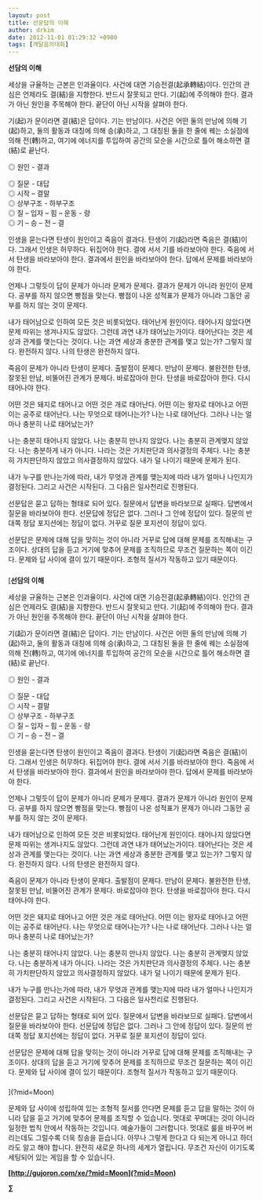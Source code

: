 ```yaml
---
layout: post
title: 선문답의 이해
author: drkim
date: 2012-11-01 01:29:32 +0900
tags: [깨달음의대화]
---
```

**선담의 이해**

 세상을 규율하는 근본은 인과율이다. 사건에 대면 기승전결(起承轉結)이다. 인간의 관심은 언제라도 결(結)을 지향한다. 반드시 잘못되고 만다. 기(起)에 주의해야 한다. 결과가 아닌 원인을 주목해야 한다. 끝단이 아닌 시작을 살펴야 한다. 

 기(起)가 문이라면 결(結)은 답이다. 기는 만남이다. 사건은 어떤 둘의 만남에 의해 기(起)하고, 둘의 활동과 대칭에 의해 승(承)하고, 그 대칭된 둘을 한 줄에 꿰는 소실점에 의해 전(轉)하고, 여기에 에너지를 투입하여 공간의 모순을 시간으로 틀어 해소하면 결(結)로 끝난다. 

 ◎ 원인 - 결과 

    
◎ 질문 - 대답    
◎ 시작 – 결말    
◎ 상부구조 - 하부구조    
◎ 질 – 입자 – 힘 – 운동 - 량    
◎ 기 – 승 – 전 – 결 

 인생을 묻는다면 탄생이 원인이고 죽음이 결과다. 탄생이 기(起)라면 죽음은 결(結)이다. 그래서 인생은 허무하다. 뒤집어야 한다. 결에 서서 기를 바라보아야 한다. 죽음에 서서 탄생을 바라보아야 한다. 결과에서 원인을 바라보아야 한다. 답에서 문제를 바라보아야 한다. 

 언제나 그렇듯이 답이 문제가 아니라 문제가 문제다. 결과가 문제가 아니라 원인이 문제다. 공부를 하지 않으면 빵점을 맞는다. 빵점이 나온 성적표가 문제가 아니라 그동안 공부를 하지 않는 것이 문제다. 

 내가 태어남으로 인하여 모든 것은 비롯되었다. 태어난게 원인이다. 태어나지 않았다면 문제 따위는 생겨나지도 않았다. 그런데 과연 내가 태어났는가이다. 태어난다는 것은 세상과 관계를 맺는다는 것이다. 나는 과연 세상과 충분한 관계를 맺고 있는가? 그렇지 않다. 완전하지 않다. 나의 탄생은 완전하지 않다. 

 죽음이 문제가 아니라 탄생이 문제다. 출발점이 문제다. 만남이 문제다. 불완전한 탄생, 잘못된 만남, 비뚤어진 관계가 문제다. 바로잡아야 한다. 탄생을 바로잡아야 한다. 다시 태어나야 한다. 

 어떤 것은 돼지로 태어나고 어떤 것은 개로 태어난다. 어떤 이는 왕자로 태어나고 어떤 이는 공주로 태어난다. 나는 무엇으로 태어나는가? 나는 나로 태어난다. 그러나 나는 얼마나 충분히 나로 태어났는가? 

 나는 충분히 태어나지 않았다. 나는 충분히 만나지 않았다. 나는 충분히 관계맺지 않았다. 나는 충분하게 내가 아니다. 나라는 것은 가치판단과 의사결정의 주체다. 나는 충분히 가치판단하지 않았고 의사결정하지 않았다. 내가 덜 나이기 때문에 문제가 된다. 

 내가 누구를 만나는가에 따라, 내가 무엇과 관계를 맺는지에 따라 내가 얼마나 나인지가 결정된다. 그리고 사건은 시작된다. 그 다음은 일사천리로 진행된다. 

 선문답은 묻고 답하는 형태로 되어 있다. 질문에서 답변을 바라보므로 실패다. 답변에서 질문을 바라보아야 한다. 선문답에 정답은 없다. 그러나 그 안에 정답이 있다. 질문의 반대쪽 정답 포지션에는 정답이 없다. 거꾸로 질문 포지션이 정답이 있다. 

 선문답은 문제에 대해 답을 맞히는 것이 아니라 거꾸로 답에 대해 문제를 조직해내는 구조이다. 상대의 답을 듣고 거기에 맞추어 문제를 조직하므로 무조건 질문하는 쪽이 이긴다. 문제와 답 사이에 결이 있기 때문이다. 조형적 질서가 작동하고 있기 때문이다. 



 ###

  
  




[**선담의 이해**

 세상을 규율하는 근본은 인과율이다. 사건에 대면 기승전결(起承轉結)이다. 인간의 관심은 언제라도 결(結)을 지향한다. 반드시 잘못되고 만다. 기(起)에 주의해야 한다. 결과가 아닌 원인을 주목해야 한다. 끝단이 아닌 시작을 살펴야 한다. 

 기(起)가 문이라면 결(結)은 답이다. 기는 만남이다. 사건은 어떤 둘의 만남에 의해 기(起)하고, 둘의 활동과 대칭에 의해 승(承)하고, 그 대칭된 둘을 한 줄에 꿰는 소실점에 의해 전(轉)하고, 여기에 에너지를 투입하여 공간의 모순을 시간으로 틀어 해소하면 결(結)로 끝난다. 

 ◎ 원인 - 결과 

    
◎ 질문 - 대답    
◎ 시작 – 결말    
◎ 상부구조 - 하부구조    
◎ 질 – 입자 – 힘 – 운동 - 량    
◎ 기 – 승 – 전 – 결 

 인생을 묻는다면 탄생이 원인이고 죽음이 결과다. 탄생이 기(起)라면 죽음은 결(結)이다. 그래서 인생은 허무하다. 뒤집어야 한다. 결에 서서 기를 바라보아야 한다. 죽음에 서서 탄생을 바라보아야 한다. 결과에서 원인을 바라보아야 한다. 답에서 문제를 바라보아야 한다. 

 언제나 그렇듯이 답이 문제가 아니라 문제가 문제다. 결과가 문제가 아니라 원인이 문제다. 공부를 하지 않으면 빵점을 맞는다. 빵점이 나온 성적표가 문제가 아니라 그동안 공부를 하지 않는 것이 문제다. 

 내가 태어남으로 인하여 모든 것은 비롯되었다. 태어난게 원인이다. 태어나지 않았다면 문제 따위는 생겨나지도 않았다. 그런데 과연 내가 태어났는가이다. 태어난다는 것은 세상과 관계를 맺는다는 것이다. 나는 과연 세상과 충분한 관계를 맺고 있는가? 그렇지 않다. 완전하지 않다. 나의 탄생은 완전하지 않다. 

 죽음이 문제가 아니라 탄생이 문제다. 출발점이 문제다. 만남이 문제다. 불완전한 탄생, 잘못된 만남, 비뚤어진 관계가 문제다. 바로잡아야 한다. 탄생을 바로잡아야 한다. 다시 태어나야 한다. 

 어떤 것은 돼지로 태어나고 어떤 것은 개로 태어난다. 어떤 이는 왕자로 태어나고 어떤 이는 공주로 태어난다. 나는 무엇으로 태어나는가? 나는 나로 태어난다. 그러나 나는 얼마나 충분히 나로 태어났는가? 

 나는 충분히 태어나지 않았다. 나는 충분히 만나지 않았다. 나는 충분히 관계맺지 않았다. 나는 충분하게 내가 아니다. 나라는 것은 가치판단과 의사결정의 주체다. 나는 충분히 가치판단하지 않았고 의사결정하지 않았다. 내가 덜 나이기 때문에 문제가 된다. 

 내가 누구를 만나는가에 따라, 내가 무엇과 관계를 맺는지에 따라 내가 얼마나 나인지가 결정된다. 그리고 사건은 시작된다. 그 다음은 일사천리로 진행된다. 

 선문답은 묻고 답하는 형태로 되어 있다. 질문에서 답변을 바라보므로 실패다. 답변에서 질문을 바라보아야 한다. 선문답에 정답은 없다. 그러나 그 안에 정답이 있다. 질문의 반대쪽 정답 포지션에는 정답이 없다. 거꾸로 질문 포지션이 정답이 있다. 

 선문답은 문제에 대해 답을 맞히는 것이 아니라 거꾸로 답에 대해 문제를 조직해내는 구조이다. 상대의 답을 듣고 거기에 맞추어 문제를 조직하므로 무조건 질문하는 쪽이 이긴다. 문제와 답 사이에 결이 있기 때문이다. 조형적 질서가 작동하고 있기 때문이다. 



 ###

  
  




](?mid=Moon) 



문제와 답 사이에 성립하여 있는 조형적 질서를 안다면 문제를 듣고 답을 말하는 것이 아니라 답을 듣고 거기에 맞추어 문제를 조직할 수 있습니다. 멋대로 꾸며대는 것이 아니라 일정한 법칙 안에서 작동하는 것입니다. 예술가들이 그러합니다. 멋대로 룰을 바꾸어 버리는데도 그럴수록 더욱 칭송을 듣습니다. 아무나 그렇게 한다고 다 되는게 아니고 하더라도 알고 해야 합니다. 완전히 새로운 하나의 세계가 열립니다. 무조건 자신이 이기도록 세팅되어 있는 게임을 할 수 있습니다.

  


  


 **[http://gujoron.com/xe/?mid=Moon](?mid=Moon)**



 **∑**